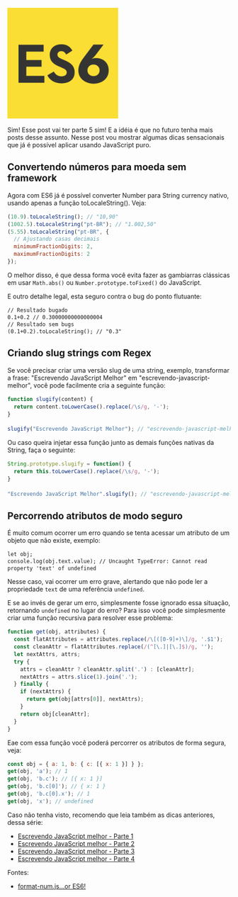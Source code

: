 ![Escrevendo JavaScript melhor](/images/es6-logo.jpg "Escrevendo JavaScript melhor")

Sim! Esse post vai ter parte 5 sim! E a idéia é que no futuro tenha mais posts desse assunto. Nesse post vou mostrar algumas dicas sensacionais que já é possível aplicar usando JavaScript puro.

## Convertendo números para moeda sem framework

Agora com ES6 já é possível converter Number para String currency nativo, usando apenas a função toLocaleString(). Veja:

``` javascript
(10.9).toLocaleString(); // "10,90"
(1002.5).toLocaleString("pt-BR"); // "1.002,50"
(5.55).toLocaleString("pt-BR", {
  // Ajustando casas decimais
  minimumFractionDigits: 2,  
  maximumFractionDigits: 2
});
```

O melhor disso, é que dessa forma você evita fazer as gambiarras clássicas em usar `Math.abs()` ou `Number.prototype.toFixed()` do JavaScript.

E outro detalhe legal, esta seguro contra o bug do ponto flutuante:

```
// Resultado bugado
0.1+0.2 // 0.30000000000000004
// Resultado sem bugs
(0.1+0.2).toLocaleString(); // "0.3"
```

## Criando slug strings com Regex

Se você precisar criar uma versão slug de uma string, exemplo, transformar a frase: "Escrevendo JavaScript Melhor" em "escrevendo-javascript-melhor", você pode facilmente cria a seguinte função:

``` javascript
function slugify(content) {
  return content.toLowerCase().replace(/\s/g, '-');
}

slugify("Escrevendo JavaScript Melhor"); // "escrevendo-javascript-melhor"
```

Ou caso queira injetar essa função junto as demais funções nativas da String, faça o seguinte:

``` javascript
String.prototype.slugify = function() {
  return this.toLowerCase().replace(/\s/g, '-');
}

"Escrevendo JavaScript Melhor".slugify(); // "escrevendo-javascript-melhor"
```

## Percorrendo atributos de modo seguro

É muito comum ocorrer um erro quando se tenta acessar um atributo de um objeto que não existe, exemplo:

```
let obj;
console.log(obj.text.value); // Uncaught TypeError: Cannot read property 'text' of undefined
```

Nesse caso, vai ocorrer um erro grave, alertando que não pode ler a propriedade `text` de uma referência `undefined`.

E se ao invés de gerar um erro, simplesmente fosse ignorado essa situação, retornando `undefined` no lugar do erro? Para isso você pode simplesmente criar uma função recursiva para resolver esse problema:

``` javascript
function get(obj, attributes) {
  const flatAttributes = attributes.replace(/\[([0-9]+)\]/g, '.$1');
  const cleanAttr = flatAttributes.replace(/(^[\.]|[\.]$)/g, '');
  let nextAttrs, attrs;
  try {
    attrs = cleanAttr ? cleanAttr.split('.') : [cleanAttr];
    nextAttrs = attrs.slice(1).join('.');
  } finally {
    if (nextAttrs) {
      return get(obj[attrs[0]], nextAttrs);
    }
    return obj[cleanAttr];
  }
}
```

Eae com essa função você poderá percorrer os atributos de forma segura, veja:

``` javascript
const obj = { a: 1, b: { c: [{ x: 1 }] } };
get(obj, 'a'); // 1
get(obj, 'b.c'); // [{ x: 1 }]
get(obj, 'b.c[0]'); // { x: 1 }
get(obj, 'b.c[0].x'); // 1
get(obj, 'x'); // undefined
```

Caso não tenha visto, recomendo que leia também as dicas anteriores, dessa série:

*   [Escrevendo JavaScript melhor - Parte 1](/escrevendo-javascript-melhor-parte-1 "Escrevendo JavaScript melhor - Parte 1")
*   [Escrevendo JavaScript melhor - Parte 2](/escrevendo-javascript-melhor-parte-2 "Escrevendo JavaScript melhor - Parte 2")
*   [Escrevendo JavaScript melhor - Parte 3](/escrevendo-javascript-melhor-parte-3 "Escrevendo JavaScript melhor - Parte 3")
*   [Escrevendo JavaScript melhor - Parte 4](/escrevendo-javascript-melhor-parte-4 "Escrevendo JavaScript melhor - Parte 4")

Fontes:
* [format-num.js…or ES6!](https://remysharp.com/2016/12/13/format-numjsor-es6)
